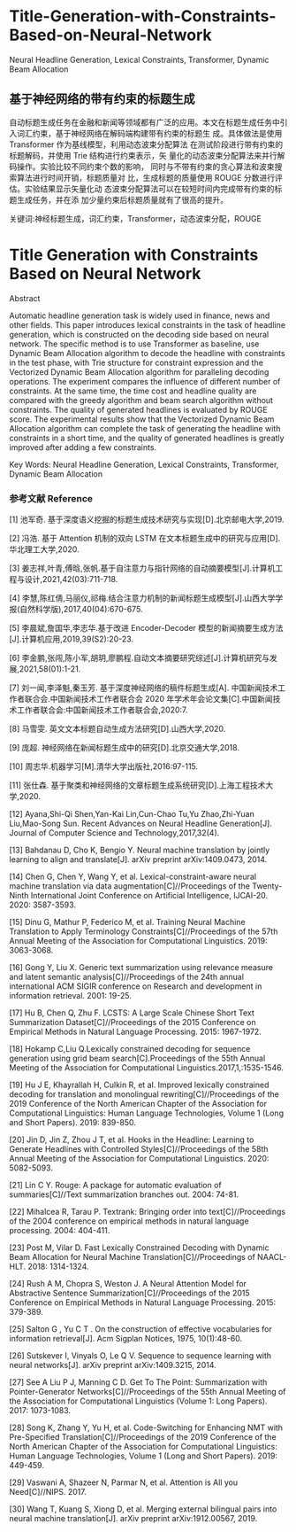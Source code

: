 # Title-Generation-with-Constraints-Based-on-Neural-Network
Neural Headline Generation, Lexical Constraints, Transformer, Dynamic Beam Allocation
## 基于神经网络的带有约束的标题生成 

自动标题生成任务在金融和新闻等领域都有广泛的应用。本文在标题生成任务中引入词汇约束，基于神经网络在解码端构建带有约束的标题生 成。具体做法是使用 Transformer 作为基线模型，利用动态波束分配算法 在测试阶段进行带有约束的标题解码，并使用 Trie 结构进行约束表示，矢 量化的动态波束分配算法来并行解码操作。实验比较不同约束个数的影响， 同时与不带有约束的贪心算法和波束搜索算法进行时间开销，标题质量对 比，生成标题的质量使用 ROUGE 分数进行评估。实验结果显示矢量化动 态波束分配算法可以在较短时间内完成带有约束的标题生成任务，并在添 加少量约束后标题质量就有了很高的提升。

关键词:神经标题生成，词汇约束，Transformer，动态波束分配，ROUGE

# Title Generation with Constraints Based on Neural Network 

Abstract

Automatic headline generation task is widely used in finance, news and other fields. This paper introduces lexical constraints in the task of headline generation, which is constructed on the decoding side based on neural network. The specific method is to use Transformer as baseline, use Dynamic Beam Allocation algorithm to decode the headline with constraints in the test phase, with Trie structure for constraint expression and the Vectorized Dynamic Beam Allocation algorithm for paralleling decoding operations. The experiment compares the influence of different number of constraints. At the same time, the time cost and headline quality are compared with the greedy algorithm and beam search algorithm without constraints. The quality of generated headlines is evaluated by ROUGE score. The experimental results show that the Vectorized Dynamic Beam Allocation algorithm can complete the task of generating the headline with constraints in a short time, and the quality of generated headlines is greatly improved after adding a few constraints.

Key Words: Neural Headline Generation, Lexical Constraints, Transformer, Dynamic Beam Allocation

### 参考文献 Reference
[1] 池军奇. 基于深度语义挖掘的标题生成技术研究与实现[D].北京邮电大学,2019.

[2] 冯浩. 基于 Attention 机制的双向 LSTM 在文本标题生成中的研究与应用[D].华北理工大学,2020.

[3] 姜志祥,叶青,傅晗,张帆.基于自注意力与指针网络的自动摘要模型[J].计算机工程与设计,2021,42(03):711-718.

[4] 李慧,陈红倩,马丽仪,祁梅.结合注意力机制的新闻标题生成模型[J].山西大学学报(自然科学版),2017,40(04):670-675.

[5] 李晨斌,詹国华,李志华.基于改进 Encoder-Decoder 模型的新闻摘要生成方法[J].计算机应用,2019,39(S2):20-23.

[6] 李金鹏,张闯,陈小军,胡玥,廖鹏程.自动文本摘要研究综述[J].计算机研究与发展,2021,58(01):1-21.

[7] 刘一闻,李泽魁,秦玉芳. 基于深度神经网络的稿件标题生成[A]. 中国新闻技术工作者联合会.中国新闻技术工作者联合会 2020 年学术年会论文集[C].中国新闻技术工作者联合会:中国新闻技术工作者联合会,2020:7.

[8] 马雪雯. 英文文本标题自动生成方法研究[D].山西大学,2020.

[9] 庞超. 神经网络在新闻标题生成中的研究[D].北京交通大学,2018.

[10] 周志华.机器学习[M].清华大学出版社,2016:97-115.

[11] 张仕森. 基于聚类和神经网络的文章标题生成系统研究[D].上海工程技术大学,2020.

[12] Ayana,Shi-Qi Shen,Yan-Kai Lin,Cun-Chao Tu,Yu Zhao,Zhi-Yuan Liu,Mao-Song Sun. Recent Advances on Neural Headline Generation[J]. Journal of Computer Science and Technology,2017,32(4).

[13] Bahdanau D, Cho K, Bengio Y. Neural machine translation by jointly learning to align and translate[J]. arXiv preprint arXiv:1409.0473, 2014.

[14] Chen G, Chen Y, Wang Y, et al. Lexical-constraint-aware neural machine translation via data augmentation[C]//Proceedings of the Twenty-Ninth International Joint Conference on Artificial Intelligence, IJCAI-20. 2020: 3587-3593.

[15] Dinu G, Mathur P, Federico M, et al. Training Neural Machine Translation to Apply Terminology Constraints[C]//Proceedings of the 57th Annual Meeting of the Association for Computational Linguistics. 2019: 3063-3068.

[16] Gong Y, Liu X. Generic text summarization using relevance measure and latent semantic analysis[C]//Proceedings of the 24th annual international ACM SIGIR conference on Research and development in information retrieval. 2001: 19-25.

[17] Hu B, Chen Q, Zhu F. LCSTS: A Large Scale Chinese Short Text Summarization Dataset[C]//Proceedings of the 2015 Conference on Empirical Methods in Natural Language Processing. 2015: 1967-1972.

[18] Hokamp C,Liu Q.Lexically constrained decoding for sequence generation using grid beam search[C].Proceedings of the 55th Annual Meeting of the Association for Computational Linguistics.2017,1,:1535-1546.

[19] Hu J E, Khayrallah H, Culkin R, et al. Improved lexically constrained decoding for translation and monolingual rewriting[C]//Proceedings of the 2019 Conference of the North American Chapter of the Association for Computational Linguistics: Human Language Technologies, Volume 1 (Long and Short Papers). 2019: 839-850.

[20] Jin D, Jin Z, Zhou J T, et al. Hooks in the Headline: Learning to Generate Headlines with Controlled Styles[C]//Proceedings of the 58th Annual Meeting of the Association for Computational Linguistics. 2020: 5082-5093.

[21] Lin C Y. Rouge: A package for automatic evaluation of summaries[C]//Text summarization branches out. 2004: 74-81.

[22] Mihalcea R, Tarau P. Textrank: Bringing order into text[C]//Proceedings of the 2004 conference on empirical methods in natural language processing. 2004: 404-411.

[23] Post M, Vilar D. Fast Lexically Constrained Decoding with Dynamic Beam Allocation for Neural Machine Translation[C]//Proceedings of NAACL-HLT. 2018: 1314-1324.

[24] Rush A M, Chopra S, Weston J. A Neural Attention Model for Abstractive Sentence Summarization[C]//Proceedings of the 2015 Conference on Empirical Methods in Natural Language Processing. 2015: 379-389.

[25] Salton G , Yu C T . On the construction of effective vocabularies for information retrieval[J]. Acm Sigplan Notices, 1975, 10(1):48-60.

[26] Sutskever I, Vinyals O, Le Q V. Sequence to sequence learning with neural networks[J]. arXiv preprint arXiv:1409.3215, 2014.

[27] See A Liu P J, Manning C D. Get To The Point: Summarization with Pointer-Generator Networks[C]//Proceedings of the 55th Annual Meeting of the Association for Computational Linguistics (Volume 1: Long Papers). 2017: 1073-1083.

[28] Song K, Zhang Y, Yu H, et al. Code-Switching for Enhancing NMT with Pre-Specified Translation[C]//Proceedings of the 2019 Conference of the North American Chapter of the Association for Computational Linguistics: Human Language Technologies, Volume 1 (Long and Short Papers). 2019: 449-459.

[29] Vaswani A, Shazeer N, Parmar N, et al. Attention is All you Need[C]//NIPS. 2017.

[30] Wang T, Kuang S, Xiong D, et al. Merging external bilingual pairs into neural machine translation[J]. arXiv preprint arXiv:1912.00567, 2019.
